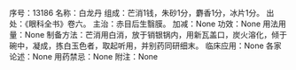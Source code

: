 序号：13186
名称：白龙丹
组成：芒消1钱，朱砂1分，麝香1分，冰片1分。
出处：《眼科全书》卷六。
主治：赤目后生翳膜。
加减：None
功效：None
用法用量：None
制备方法：芒消用白消，放于销银锅内，用新瓦盖口，炭火溶化，倾于碗中，凝成，拣白玉色者，取起听用，并别药同研细末。
临床应用：None
各家论述：None
用药禁忌：None
附注：None
